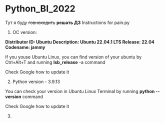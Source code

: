 # Python_BI_2022
Тут я буду ~~говнокодить~~ **решать ДЗ**
Instructions for pain.py
1) OC version:

**Distributor ID:	Ubuntu
Description:	Ubuntu 22.04.1 LTS
Release:	22.04
Codename:	jammy**

If you youse Ubuntu Linux, you can find version of your ubuntu by Ctrl+Alt+T and running __lsb_release__ -a command

Check Google how to update it

2) Python version - 3.9.13

You can check your version in Ubuntu Linux Terminal by running __python --version__ command

Check Google how to update it

3)